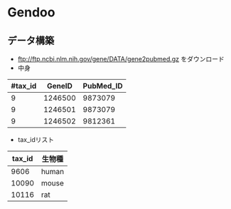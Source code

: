 # Gendoo
## データ構築
- ftp://ftp.ncbi.nlm.nih.gov/gene/DATA/gene2pubmed.gz をダウンロード
- 中身

\#tax_id|GeneID | PubMed_ID
--|---|--
9|1246500|9873079
9|1246501|9873079
9|1246502|9812361

- tax_idリスト

tax_id | 生物種
--|--
9606  |  human
10090  | mouse
10116  | rat 

